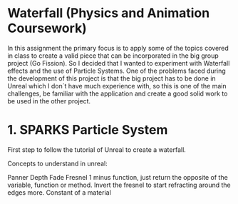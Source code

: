 # Waterfall (Physics and Animation Coursework)

In this assignment the primary focus is to apply some of the topics covered in class to create a valid
piece that can be incorporated in the big group project (Go Fission). So I decided that I wanted to 
experiment with Waterfall effects and the use of Particle Systems. One of the problems faced during the
development of this project is that the big project has to be done in Unreal which I don´t have much 
experience with, so this is one of the main challenges, be familiar with the application and create a 
good solid work to be used in the other project.

# 1. SPARKS Particle System



First step to follow the tutorial of Unreal to create a waterfall.

Concepts to understand in unreal:

Panner
Depth Fade
Fresnel
1 minus function, just return the opposite of the variable, function or method. Invert the fresnel to start refracting around the edges more.
Constant of a material